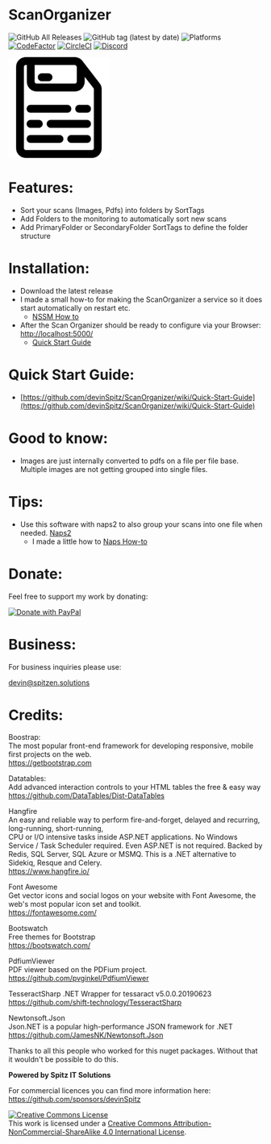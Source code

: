 # ScanOrganizer

![GitHub All Releases](https://img.shields.io/github/downloads/devinspitz/ScanOrganizer/total)
![GitHub tag (latest by date)](https://img.shields.io/github/v/tag/devinspitz/ScanOrganizer?label=release)
![Platforms](https://img.shields.io/static/v1?label=platform:&message=windows10%20|%20linux(untested)&color=green)
[![CodeFactor](https://codefactor.io/repository/github/devinspitz/scanorganizer/badge)](https://www.codefactor.io/repository/github/devinspitz/scanorganizer)
[![CircleCI](https://circleci.com/gh/devinSpitz/PavlovRconWebserver/tree/master.svg?style=shield)](https://circleci.com/gh/devinSpitz/PavlovRconWebserver/tree/circleci-project-setup)
[![Discord](https://badgen.net/discord/members/G5VpbgdYey)](http://dc.spitzen.solutions)  


<img src="./Art/storage-20-512.png" width="200" />


Features:
=======
* Sort your scans (Images, Pdfs) into folders by SortTags
* Add Folders to the monitoring to automatically sort new scans
* Add PrimaryFolder or SecondaryFolder SortTags to define the folder structure



Installation:
=======
* Download the latest release
* I made a small how-to for making the ScanOrganizer a service so it does start automatically on restart etc.
  * [NSSM How to](https://github.com/devinSpitz/ScanOrganizer/wiki/NSSM---How-to)
* After the Scan Organizer should be ready to configure via your Browser: [http://localhost:5000/](http://localhost:5000/)
    * [Quick Start Guide](https://github.com/devinSpitz/ScanOrganizer/wiki/Quick-Start-Guide)

Quick Start Guide:
=======
* [https://github.com/devinSpitz/ScanOrganizer/wiki/Quick-Start-Guide](https://github.com/devinSpitz/ScanOrganizer/wiki/Quick-Start-Guide)


Good to know:
=======
* Images are just internally converted to pdfs on a file per file base. Multiple images are not getting grouped into single files.

Tips:
=======
* Use this software with naps2 to also group your scans into one file when needed. [Naps2](https://github.com/cyanfish/naps2)  
   * I made a little how to [Naps How-to](https://github.com/devinSpitz/ScanOrganizer/wiki/NAPS---How-To)



Donate:
=======
Feel free to support my work by donating:  

<a href="https://www.paypal.com/donate?hosted_button_id=JYNFKYARZ7DT4">
<img src="https://www.paypalobjects.com/en_US/CH/i/btn/btn_donateCC_LG.gif" alt="Donate with PayPal" />
</a>

Business:
=======

For business inquiries please use:

<a href="mailto:&#x64;&#x65;&#x76;&#x69;&#x6e;&#x40;&#x73;&#x70;&#x69;&#x74;&#x7a;&#x65;&#x6e;&#x2e;&#x73;&#x6f;&#x6c;&#x75;&#x74;&#x69;&#x6f;&#x6e;&#x73;">&#x64;&#x65;&#x76;&#x69;&#x6e;&#x40;&#x73;&#x70;&#x69;&#x74;&#x7a;&#x65;&#x6e;&#x2e;&#x73;&#x6f;&#x6c;&#x75;&#x74;&#x69;&#x6f;&#x6e;&#x73;</a>


Credits:
=======

Boostrap:   
The most popular front-end framework for developing responsive, mobile first projects on the web.  
https://getbootstrap.com

Datatables:   
Add advanced interaction controls to your HTML tables the free & easy way  
https://github.com/DataTables/Dist-DataTables  

Hangfire  
An easy and reliable way to perform fire-and-forget, delayed and recurring, long-running, short-running,   
CPU or I/O intensive tasks inside ASP.NET applications. No Windows Service / Task Scheduler required. Even ASP.NET is not required. Backed by Redis, SQL Server, SQL Azure or MSMQ. This is a .NET alternative to Sidekiq, Resque and Celery.   
https://www.hangfire.io/   

Font Awesome  
Get vector icons and social logos on your website with Font Awesome, the web's most popular icon set and toolkit.   
https://fontawesome.com/  

Bootswatch  
Free themes for Bootstrap  
https://bootswatch.com/  

PdfiumViewer  
PDF viewer based on the PDFium project.  
https://github.com/pvginkel/PdfiumViewer  

TesseractSharp
.NET Wrapper for tessaract v5.0.0.20190623  
https://github.com/shift-technology/TesseractSharp

Newtonsoft.Json  
Json.NET is a popular high-performance JSON framework for .NET
https://github.com/JamesNK/Newtonsoft.Json

Thanks to all this people who worked for this nuget packages. Without that it wouldn't be possible to do this.  




<b>Powered by Spitz IT Solutions</b>  

For commercial licences you can find more information here: https://github.com/sponsors/devinSpitz  

<a rel="license" href="http://creativecommons.org/licenses/by-nc-sa/4.0/"><img alt="Creative Commons License" style="border-width:0" src="https://i.creativecommons.org/l/by-nc-sa/4.0/88x31.png" /></a><br />This work is licensed under a <a rel="license" href="http://creativecommons.org/licenses/by-nc-sa/4.0/">Creative Commons Attribution-NonCommercial-ShareAlike 4.0 International License</a>.
